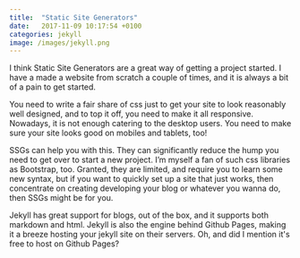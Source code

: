 ```yaml
---
title:  "Static Site Generators"
date:   2017-11-09 10:17:54 +0100
categories: jekyll
image: /images/jekyll.png
---
```

I think Static Site Generators are a great way of getting a project started. I have a made a website from scratch a couple of times, and it is always a bit of a pain to get started.

You need to write a fair share of css just to get your site to look reasonably well designed, and to top it off, you need to make it all responsive. Nowadays, it is not enough catering to the desktop users. You need to make sure your site looks good on mobiles and tablets, too!

SSGs can help you with this. They can significantly reduce the hump you need to get over to start a new project. I’m myself a fan of such css libraries as Bootstrap, too. Granted, they are limited, and require you to learn some new syntax, but if you want to quickly set up a site that just works, then concentrate on creating developing your blog or whatever you wanna do, then SSGs might be for you.

Jekyll has great support for blogs, out of the box, and it supports both markdown and html. Jekyll is also the engine behind Github Pages, making it a breeze hosting your jekyll site on their servers. Oh, and did I mention it's free to host on Github Pages?